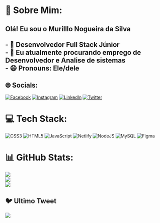 # 💫 Sobre Mim:
## Olá! Eu sou o Murilllo Nogueira da Silva<br><br>- 🔭 Desenvolvedor Full Stack Júnior<br>- 🌱 Eu atualmente  procurando emprego de Desenvolvedor e Analise de sistemas<br>- 😄 Pronouns: Ele/dele<br>


## 🌐 Socials:
[![Facebook](https://img.shields.io/badge/Facebook-%231877F2.svg?logo=Facebook&logoColor=white)](https://facebook.com/murillo.nogueiradasilva.1) [![Instagram](https://img.shields.io/badge/Instagram-%23E4405F.svg?logo=Instagram&logoColor=white)](https://instagram.com/muri_ns1) [![LinkedIn](https://img.shields.io/badge/LinkedIn-%230077B5.svg?logo=linkedin&logoColor=white)](https://linkedin.com/in/murillo-n-silva) [![Twitter](https://img.shields.io/badge/Twitter-%231DA1F2.svg?logo=Twitter&logoColor=white)](https://twitter.com/Murillo84942170) 

# 💻 Tech Stack:
![CSS3](https://img.shields.io/badge/css3-%231572B6.svg?style=for-the-badge&logo=css3&logoColor=white) ![HTML5](https://img.shields.io/badge/html5-%23E34F26.svg?style=for-the-badge&logo=html5&logoColor=white) ![JavaScript](https://img.shields.io/badge/javascript-%23323330.svg?style=for-the-badge&logo=javascript&logoColor=%23F7DF1E) ![Netlify](https://img.shields.io/badge/netlify-%23000000.svg?style=for-the-badge&logo=netlify&logoColor=#00C7B7) ![NodeJS](https://img.shields.io/badge/node.js-6DA55F?style=for-the-badge&logo=node.js&logoColor=white) ![MySQL](https://img.shields.io/badge/mysql-%2300f.svg?style=for-the-badge&logo=mysql&logoColor=white) 	![Figma](https://img.shields.io/badge/figma-%23F24E1E.svg?style=for-the-badge&logo=figma&logoColor=white)
# 📊 GitHub Stats:
![](https://github-readme-stats.vercel.app/api?username=murilloplax&theme=radical&hide_border=true&include_all_commits=false&count_private=false)<br/>
![](https://github-readme-streak-stats.herokuapp.com/?user=murilloplax&theme=radical&hide_border=true)<br/>
![](https://github-readme-stats.vercel.app/api/top-langs/?username=murilloplax&theme=radical&hide_border=true&include_all_commits=false&count_private=false&layout=compact)

## 🐦 Ultimo Tweet
[![](https://gtce.itsvg.in/api?username=Murillo84942170)](https://github.com/VishwaGauravIn/github-twitter-card-embed)

<!-- Proudly created with GPRM ( https://gprm.itsvg.in ) -->
